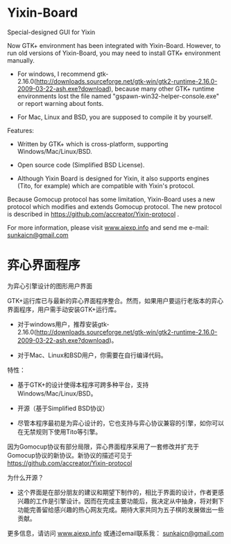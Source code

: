 Yixin-Board
===========

Special-designed GUI for Yixin

Now GTK+ environment has been integrated with Yixin-Board. However, to run old versions of Yixin-Board, you may need to install GTK+ environment manually.
  
  * For windows, I recommend gtk-2.16.0(http://downloads.sourceforge.net/gtk-win/gtk2-runtime-2.16.0-2009-03-22-ash.exe?download), because many other GTK+ runtime environments lost the file named "gspawn-win32-helper-console.exe" or report warning about fonts.
  
  * For Mac, Linux and BSD, you are supposed to compile it by yourself.
  
Features:
  
  * Written by GTK+ which is cross-platform, supporting Windows/Mac/Linux/BSD.
    
  * Open source code (Simplified BSD License).
  
  * Although Yixin Board is designed for Yixin, it also supports engines (Tito, for example) which are compatible with Yixin's protocol.

Because Gomocup protocol has some limitation, Yixin-Board uses a new protocol which modifies and extends Gomocup protocol. The new protocol is described in https://github.com/accreator/Yixin-protocol .

For more information, please visit www.aiexp.info and send me e-mail: sunkaicn@gmail.com

弈心界面程序
============

为弈心引擎设计的图形用户界面

GTK+运行库已与最新的弈心界面程序整合。然而，如果用户要运行老版本的弈心界面程序，用户需手动安装GTK+运行库。

  * 对于windows用户，推荐安装gtk-2.16.0(http://downloads.sourceforge.net/gtk-win/gtk2-runtime-2.16.0-2009-03-22-ash.exe?download)。
  
  * 对于Mac、Linux和BSD用户，你需要在自行编译代码。

特性：

  * 基于GTK+的设计使得本程序可跨多种平台，支持Windows/Mac/Linux/BSD。
  
  * 开源（基于Simplified BSD协议）
  
  * 尽管本程序最初是为弈心设计的，它也支持与弈心协议兼容的引擎，如你可以在无禁规则下使用Tito等引擎。

因为Gomocup协议有部分局限，弈心界面程序采用了一套修改并扩充于Gomocup协议的新协议。新协议的描述可见于 https://github.com/accreator/Yixin-protocol

为什么开源？

  * 这个界面是在部分朋友的建议和期望下制作的，相比于界面的设计，作者更感兴趣的工作是引擎设计。因而在完成主要功能后，我决定从中抽身，将对剩下功能完善留给感兴趣的热心网友完成。期待大家共同为五子棋的发展做出一些贡献。

更多信息，请访问 www.aiexp.info 或通过email联系我： sunkaicn@gmail.com
